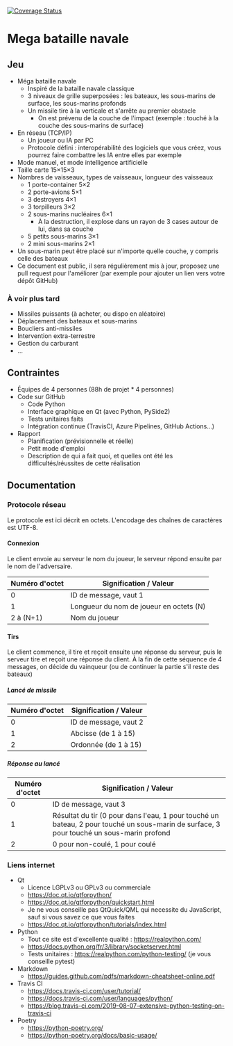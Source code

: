 [![Coverage Status](https://coveralls.io/repos/github/LavergneC/mega-bataille-navale/badge.svg)](https://coveralls.io/github/LavergneC/mega-bataille-navale)

# Mega bataille navale

## Jeu

* Méga bataille navale
  * Inspiré de la bataille navale classique
  * 3 niveaux de grille superposées : les bateaux, les sous-marins de surface, les sous-marins profonds
  * Un missile tire à la verticale et s'arrête au premier obstacle
    * On est prévenu de la couche de l'impact (exemple : touché à la couche des sous-marins de surface)
* En réseau (TCP/IP)
  * Un joueur ou IA par PC
  * Protocole défini : interopérabilité des logiciels que vous créez, vous pourrez faire combattre les IA entre elles par exemple
* Mode manuel, et mode intelligence artificielle
* Taille carte 15×15×3
* Nombres de vaisseaux, types de vaisseaux, longueur des vaisseaux
  * 1 porte-container 5×2
  * 2 porte-avions 5×1
  * 3 destroyers 4×1
  * 3 torpilleurs 3×2
  * 2 sous-marins nucléaires 6×1
    * À la destruction, il explose dans un rayon de 3 cases autour de lui, dans sa couche
  * 5 petits sous-marins 3×1
  * 2 mini sous-marins 2×1
* Un sous-marin peut être placé sur n'importe quelle couche, y compris celle des bateaux
* Ce document est public, il sera régulièrement mis à jour, proposez une pull request pour l'améliorer (par exemple pour ajouter un lien vers votre dépôt GitHub)

### À voir plus tard

* Missiles puissants (à acheter, ou dispo en aléatoire)
* Déplacement des bateaux et sous-marins
* Boucliers anti-missiles
* Intervention extra-terrestre
* Gestion du carburant
* …

## Contraintes

* Équipes de 4 personnes (88h de projet * 4 personnes)
* Code sur GitHub
  * Code Python
  * Interface graphique en Qt (avec Python, PySide2)
  * Tests unitaires faits
  * Intégration continue (TravisCI, Azure Pipelines, GitHub Actions…)
* Rapport
  * Planification (prévisionnelle et réelle)
  * Petit mode d'emploi
  * Description de qui a fait quoi, et quelles ont été les difficultés/réussites de cette réalisation

## Documentation

### Protocole réseau

Le protocole est ici décrit en octets. L'encodage des chaînes de caractères est UTF-8.

#### Connexion

Le client envoie au serveur le nom du joueur, le serveur répond ensuite par le nom de l'adversaire.

| Numéro d'octet | Signification / Valeur                  |
| -------------- | --------------------------------------- |
| 0              | ID de message, vaut 1                   |
| 1              | Longueur du nom de joueur en octets (N) |
| 2 à (N+1)      | Nom du joueur                           |

#### Tirs

Le client commence, il tire et reçoit ensuite une réponse du serveur, puis le serveur tire et reçoit une réponse du client. À la fin de cette séquence de 4 messages, on décide du vainqueur (ou de continuer la partie s'il reste des bateaux)

##### Lancé de missile

| Numéro d'octet | Signification / Valeur |
| -------------- | ---------------------- |
| 0              | ID de message, vaut 2  |
| 1              | Abcisse (de 1 à 15)    |
| 2              | Ordonnée (de 1 à 15)   |

##### Réponse au lancé

| Numéro d'octet | Signification / Valeur                                                                                                                   |
| -------------- | ---------------------------------------------------------------------------------------------------------------------------------------- |
| 0              | ID de message, vaut 3                                                                                                                    |
| 1              | Résultat du tir (0 pour dans l'eau, 1 pour touché un bateau, 2 pour touché un sous-marin de surface, 3 pour touché un sous-marin profond |
| 2              | 0 pour non-coulé, 1 pour coulé                                                                                                           |

### Liens internet

* Qt
  * Licence LGPLv3 ou GPLv3 ou commerciale
  * https://doc.qt.io/qtforpython/
  * https://doc.qt.io/qtforpython/quickstart.html
  * Je ne vous conseille pas QtQuick/QML qui necessite du JavaScript, sauf si vous savez ce que vous faites
  * https://doc.qt.io/qtforpython/tutorials/index.html
* Python
  * Tout ce site est d'excellente qualité : https://realpython.com/
  * https://docs.python.org/fr/3/library/socketserver.html
  * Tests unitaires : https://realpython.com/python-testing/ (je vous conseille pytest)
* Markdown
  * https://guides.github.com/pdfs/markdown-cheatsheet-online.pdf
* Travis CI
  * https://docs.travis-ci.com/user/tutorial/
  * https://docs.travis-ci.com/user/languages/python/
  * https://blog.travis-ci.com/2019-08-07-extensive-python-testing-on-travis-ci
* Poetry
  * https://python-poetry.org/
  * https://python-poetry.org/docs/basic-usage/
